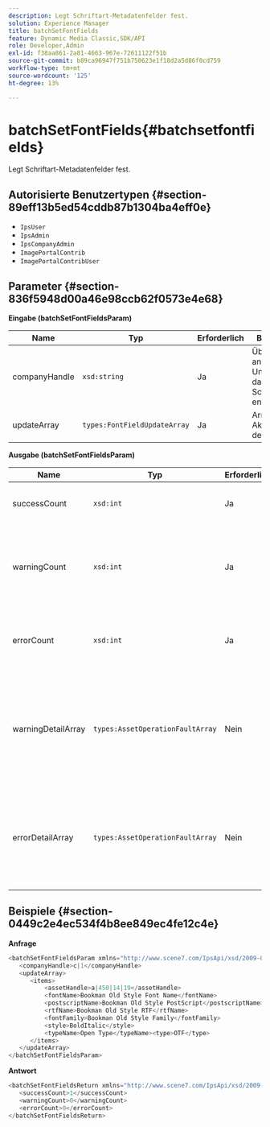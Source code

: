 ```yaml
---
description: Legt Schriftart-Metadatenfelder fest.
solution: Experience Manager
title: batchSetFontFields
feature: Dynamic Media Classic,SDK/API
role: Developer,Admin
exl-id: f38aa861-2a81-4663-967e-72611122f51b
source-git-commit: b89ca96947f751b750623e1f18d2a5d86f0cd759
workflow-type: tm+mt
source-wordcount: '125'
ht-degree: 13%

---
```


# batchSetFontFields{#batchsetfontfields}

Legt Schriftart-Metadatenfelder fest.

## Autorisierte Benutzertypen {#section-89eff13b5ed54cddb87b1304ba4eff0e}

* `IpsUser`
* `IpsAdmin`
* `IpsCompanyAdmin`
* `ImagePortalContrib`
* `ImagePortalContribUser`

## Parameter {#section-836f5948d00a46e98ccb62f0573e4e68}

**Eingabe (batchSetFontFieldsParam)**

| Name | Typ | Erforderlich | Beschreibung |
|---|---|---|---|
| companyHandle | `xsd:string` | Ja | Übergeben Sie an das Unternehmen, das die Schriftarten enthält. |
| updateArray | `types:FontFieldUpdateArray` | Ja | Array der Aktualisierungen des Schriftfelds. |

**Ausgabe (batchSetFontFieldsParam)**

| Name | Typ | Erforderlich | Beschreibung |
|---|---|---|---|
| successCount | `xsd:int` | Ja | Die Anzahl der erfolgreich eingestellten Schriftartfelder. |
| warningCount | `xsd:int` | Ja | Anzahl der Warnhinweise, die beim Versuch generiert wurden, Schriftartfelder festzulegen. |
| errorCount | `xsd:int` | Ja | Anzahl an Fehlern, die beim Versuch erzeugt wurden, Schriftartfelder festzulegen. |
| warningDetailArray | `types:AssetOperationFaultArray` | Nein | Das Array von Details, die mit den Assets verknüpft sind und Warnungen generiert haben, wenn der Vorgang versucht hat, die Aktualisierungen anzuwenden. |
| errorDetailArray | `types:AssetOperationFaultArray` | Nein | Das Array von Details, die mit den Assets verknüpft sind und Fehler generiert haben, als der Vorgang versucht hat, die Aktualisierungen anzuwenden. |

## Beispiele {#section-0449c2e4ec534f4b8ee849ec4fe12c4e}

**Anfrage**

```javascript {.line-numbers}
<batchSetFontFieldsParam xmlns="http://www.scene7.com/IpsApi/xsd/2009-07-31">
   <companyHandle>c|1</companyHandle>
   <updateArray>
      <items>
          <assetHandle>a|450|14|19</assetHandle>
          <fontName>Bookman Old Style Font Name</fontName>
          <postscriptName>Bookman Old Style PostScript</postscriptName>
          <rtfName>Bookman Old Style RTF</rtfName>
          <fontFamily>Bookman Old Style Family</fontFamily>
          <style>BoldItalic</style>
          <typeName>Open Type</typeName><type>OTF</type>
      </items>
   </updateArray>
</batchSetFontFieldsParam>
```

**Antwort**

```javascript {.line-numbers}
<batchSetFontFieldsReturn xmlns="http://www.scene7.com/IpsApi/xsd/2009-07-31">
   <successCount>1</successCount>
   <warningCount>0</warningCount>
   <errorCount>0</errorCount>
</batchSetFontFieldsReturn>
```
